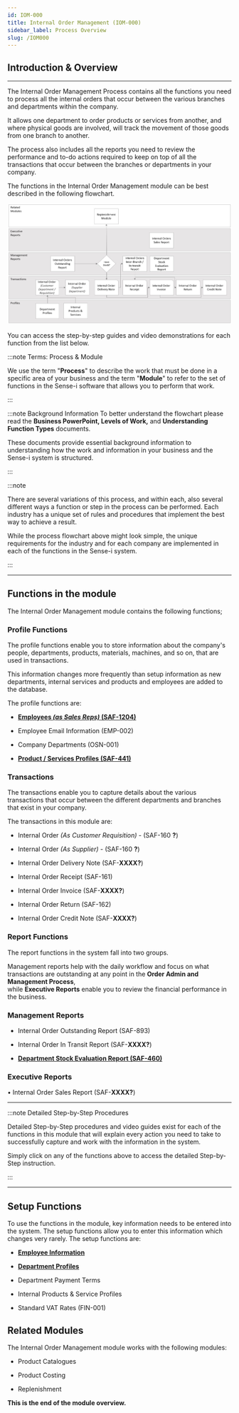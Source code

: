 ```yaml
---
id: IOM-000
title: Internal Order Management (IOM-000)
sidebar_label: Process Overview
slug: /IOM000
---
```

## Introduction & Overview
___

The Internal Order Management Process contains all the functions you
need to process all the internal orders that occur between the various
branches and departments within the company.  

It allows one department to order products or services from another, and where physical goods are involved, will track the movement of those goods from one branch to another.  

The process also includes all the reports you need to review
the performance and to-do actions required to keep on top of all the
transactions that occur between the branches or departments in your
company.  

The functions in the Internal Order Management module can be best
described in the following flowchart.

![](../static/img/docs/IOM-000/image1.jpg)  

You can access the step-by-step guides and video demonstrations for each function from the list below.  

:::note Terms: Process & Module  

We use the term "**Process**" to describe the work that must be done in a specific area of your business and the term "**Module**" to refer to the set of functions in the Sense-i software that allows you to perform
that work.  

:::

:::note Background Information
To better understand the flowchart please read the **Business PowerPoint, Levels of Work,** and **Understanding Function Types** documents.  

These documents provide essential background information to understanding how the work and information in your business and the Sense-i system is structured.

:::  

:::note

There are several variations of this process, and within each, also several different ways a function or step in the process can be performed. Each industry has a unique set of rules and procedures that implement the best way to achieve a result.  

While the process flowchart above might look simple, the unique requirements for the industry and for each company are implemented in each of the functions in the Sense-i system.

:::
___
## Functions in the module  

The Internal Order Management module contains the following functions;

### Profile Functions 

The profile functions enable you to store information about the
company's people, departments, products, materials, machines, and so on,
that are used in transactions.  

This information changes more frequently than setup information as new departments, internal services and products and employees are added to the database.

The profile functions are:

- **[Employees _(as Sales Reps)_ (SAF-1204)](1204)**  

-   Employee Email Information (EMP-002)

-   Company Departments (OSN-001)

- **[Product / Services Profiles (SAF-441)](441)**  

### Transactions 

The transactions enable you to capture details about the various
transactions that occur between the different departments and branches
that exist in your company.

The transactions in this module are:

-   Internal Order _(As Customer Requisition)_ - (SAF-160 **?**)  

-   Internal Order _(As Supplier)_ - (SAF-160 **?**)  

-   Internal Order Delivery Note (SAF-**XXXX?**)  

-   Internal Order Receipt (SAF-161)  

-   Internal Order Invoice (SAF-**XXXX?**)  

-   Internal Order Return (SAF-162)  

-   Internal Order Credit Note (SAF-**XXXX?**)  

### Report Functions 

The report functions in the system fall into two groups.  

Management reports help with the daily workflow and focus on what transactions are outstanding at any point in the **Order Admin and Management Process**,  
while **Executive Reports** enable you to review the financial
performance in the business.  

### Management Reports 

-   Internal Order Outstanding Report (SAF-893)  

-   Internal Order In Transit Report (SAF-**XXXX?**)  

-   **[Department Stock Evaluation Report (SAF-460)](460)**    

### Executive Reports 

• Internal Order Sales Report (SAF-**XXXX?**)
___
:::note Detailed Step-by-Step Procedures

Detailed Step-by-Step procedures and video guides exist for each of the
functions in this module that will explain every action you need to take
to successfully capture and work with the information in the system.

Simply click on any of the functions above to access the detailed
Step-by-Step instruction.

:::

___
## Setup Functions 

To use the functions in the module, key information needs to be entered
into the system. The setup functions allow you to enter this information
which changes very rarely. The setup functions are:

-   **[Employee Information](1204)**

-   **[Department Profiles](710)**  

-   Department Payment Terms

-   Internal Products & Service Profiles

-   Standard VAT Rates (FIN-001)

## Related Modules 

The Internal Order Management module works with the following modules:  

-   Product Catalogues  

-   Product Costing  

-   Replenishment  

**This is the end of the module overview.**
